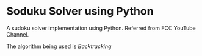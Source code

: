 # Soduku Solver using Python
A sudoku solver implementation using Python. Referred from FCC YouTube Channel.

The algorithm being used is *Backtracking*
